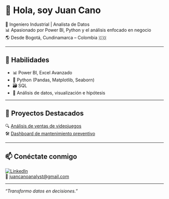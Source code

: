# 👋 Hola, soy Juan Cano

🎯 Ingeniero Industrial | Analista de Datos  
📊 Apasionado por Power BI, Python y el análisis enfocado en negocio  
🌎 Desde Bogotá, Cundinamarca – Colombia 🇨🇴  

---

## 🚀 Habilidades

- 📊 Power BI, Excel Avanzado
- 🐍 Python (Pandas, Matplotlib, Seaborn)
- 🗃 SQL
- 📁 Análisis de datos, visualización e hipótesis

---

## 🧠 Proyectos Destacados

🔍 [Análisis de ventas de videojuegos](https://github.com/Juancanoanalyst/videogames)  
🛠 [Dashboard de mantenimiento preventivo]()


---

## 📫 Conéctate conmigo

[![LinkedIn](https://img.shields.io/badge/LinkedIn-blue?style=flat&logo=linkedin&logoColor=white)](https://linkedin.com/in/tuusuario)  
📧 juancanoanalyst@gmail.com

---

_“Transformo datos en decisiones.”_
